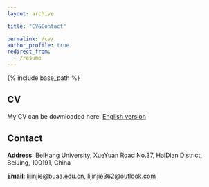 ```yaml
---
layout: archive

title: "CV&Contact"

permalink: /cv/
author_profile: true
redirect_from:
  - /resume
---
```


{% include base_path %}

## CV

My CV can be downloaded here: <a href="https://Li-Jinjie.github.io/files/lijinjieCV-v9-FINAL.pdf" target="_blank">English version</a>

## Contact

**Address**: BeiHang University, XueYuan Road No.37, HaiDian District, BeiJing, 100191, China

**Email**: lijinjie@buaa.edu.cn, lijinjie362@outlook.com
